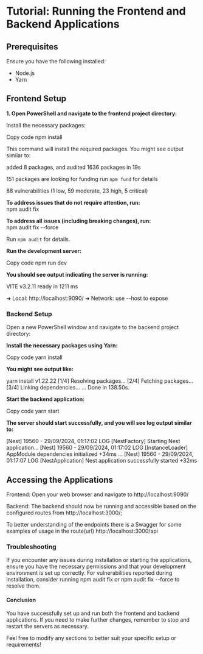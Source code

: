 # Tutorial: Running the Frontend and Backend Applications

## Prerequisites
Ensure you have the following installed:
- Node.js
- Yarn

## Frontend Setup

**1. Open PowerShell and navigate to the frontend project directory:**
  
Install the necessary packages:

Copy code
npm install

This command will install the required packages. You might see output similar to:

added 8 packages, and audited 1636 packages in 19s

151 packages are looking for funding
  run `npm fund` for details

88 vulnerabilities (1 low, 59 moderate, 23 high, 5 critical)

**To address issues that do not require attention, run:**      
  npm audit fix

**To address all issues (including breaking changes), run:**    
  npm audit fix --force

Run `npm audit` for details.

**Run the development server:**

Copy code
npm run dev

**You should see output indicating the server is running:**

VITE v3.2.11  ready in 1211 ms

➜  Local:   http://localhost:9090/
➜  Network: use --host to expose

### Backend Setup
Open a new PowerShell window and navigate to the backend project directory:

**Install the necessary packages using Yarn:**

Copy code
yarn install

**You might see output like:**

yarn install v1.22.22
[1/4] Resolving packages...
[2/4] Fetching packages...
[3/4] Linking dependencies...
...
Done in 138.50s.

**Start the backend application:**

Copy code
yarn start

**The server should start successfully, and you will see log output similar to:**


[Nest] 19560  - 29/09/2024, 01:17:02     LOG [NestFactory] Starting Nest application...
[Nest] 19560  - 29/09/2024, 01:17:02     LOG [InstanceLoader] AppModule dependencies initialized +34ms
...
[Nest] 19560  - 29/09/2024, 01:17:07     LOG [NestApplication] Nest application successfully started +32ms

## Accessing the Applications

Frontend: Open your web browser and navigate to http://localhost:9090/

Backend: The backend should now be running and accessible based on the configured routes from http://localhost:3000/;

To better understanding of the endpoints there is a Swagger for some examples of usage in the route(url) http://localhost:3000/api

### Troubleshooting

If you encounter any issues during installation or starting the applications, ensure you have the necessary permissions and that your development environment is set up correctly.
For vulnerabilities reported during installation, consider running npm audit fix or npm audit fix --force to resolve them.

#### Conclusion
You have successfully set up and run both the frontend and backend applications. If you need to make further changes, remember to stop and restart the servers as necessary.

Feel free to modify any sections to better suit your specific setup or requirements!
